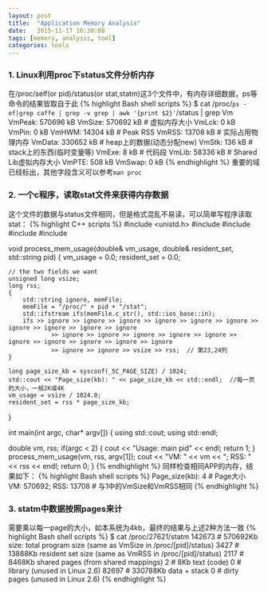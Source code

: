 ```yaml
---
layout: post
title:  "Application Memory Analysis"
date:   2015-11-17 16:30:00
tags: [memory, analysis, tool]
categories: tools
---
```


### 1. Linux利用proc下status文件分析内存
在/proc/self(or pid)/status(or stat,statm)这3个文件中，有内存详细数据，ps等命令的结果皆取自于此
{% highlight Bash shell scripts %}
$ cat /proc/`ps -ef|grep caffe | grep -v grep | awk '{print $2}'`/status | grep Vm
VmPeak:	  570696 kB
VmSize:	  570692 kB  # 虚拟内存大小
VmLck:	       0 kB
VmPin:	       0 kB
VmHWM:	   14304 kB  # Peak RSS
VmRSS:	   13708 kB  # 实际占用物理内存
VmData:	  330652 kB  # heap上的数据(动态分配new)
VmStk:	     136 kB  # stack上的东西(临时变量等)
VmExe:	       8 kB  # 代码段
VmLib:	   58336 kB  # Shared Lib虚拟内存大小
VmPTE:	     508 kB
VmSwap:	       0 kB
{% endhighlight %}
重要的域已经标出，其他字段含义可以参考`man proc`

### 2. 一个c程序，读取stat文件来获得内存数据
这个文件的数据与status文件相同，但是格式混乱不易读，可以简单写程序读取stat：
{% highlight C++ scripts %}
#include <unistd.h>
#include <ios>
#include <iostream>
#include <fstream>
#include <string>

void process_mem_usage(double& vm_usage, double& resident_set, std::string pid)
{
    vm_usage     = 0.0;
    resident_set = 0.0;

    // the two fields we want
    unsigned long vsize;
    long rss;
    {
        std::string ignore, memFile;
	    memFile = "/proc/" + pid + "/stat";
        std::ifstream ifs(memFile.c_str(), std::ios_base::in);
        ifs >> ignore >> ignore >> ignore >> ignore >> ignore >> ignore >> ignore >> ignore >> ignore >> ignore
                >> ignore >> ignore >> ignore >> ignore >> ignore >> ignore >> ignore >> ignore >> ignore >> ignore
                >> ignore >> ignore >> vsize >> rss;  // 第23,24列
    }

    long page_size_kb = sysconf(_SC_PAGE_SIZE) / 1024;
    std::cout << "Page_size(kb): " << page_size_kb << std::endl;  //每一页的大小，一般2K或4K
    vm_usage = vsize / 1024.0;
    resident_set = rss * page_size_kb;
}

int main(int argc, char* argv[])
{
   using std::cout;
   using std::endl;

   double vm, rss;
   if(argc < 2) {
       cout << "Usage: main pid" << endl;
       return 1;
   }
   process_mem_usage(vm, rss, argv[1]);
   cout << "VM: " << vm << "; RSS: " << rss << endl;
   return 0;
}
{% endhighlight %}
同样检查相同APP的内存，结果如下：
{% highlight Bash shell scripts %}
Page_size(kb): 4  # Page大小
VM: 570692; RSS: 13708  # 与1中的VmSize和VmRSS相同
{% endhighlight %}

### 3. statm中数据按照pages来计
需要乘以每一page的大小，如本系统为4kb，最终的结果与上述2种方法一致
{% highlight Bash shell scripts %}
$ cat /proc/27621/statm
142673  # 570692Kb size: total program size (same as VmSize in /proc/[pid]/status)
3427  # 13888Kb resident set size (same as VmRSS in /proc/[pid]/status)
2117  # 8468Kb shared pages (from shared mappings)
2  # 8Kb text (code)
0  # library (unused in Linux 2.6)
82697  # 330788Kb data + stack
0  # dirty pages (unused in Linux 2.6)
{% endhighlight %}